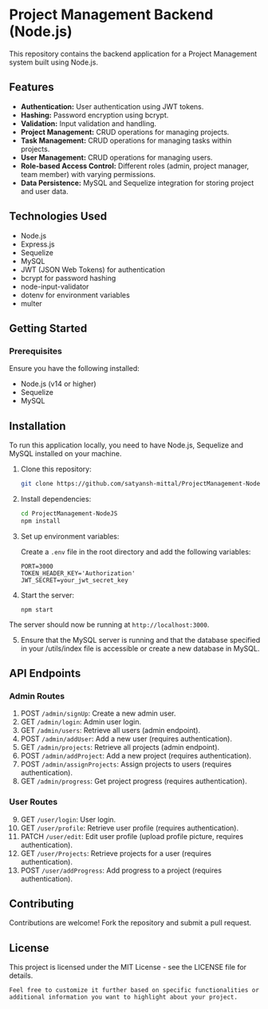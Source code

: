 # Project Management Backend (Node.js)

This repository contains the backend application for a Project Management system built using Node.js.

## Features

- **Authentication:** User authentication using JWT tokens.
- **Hashing:** Password encryption using bcrypt.
- **Validation:** Input validation and handling.
- **Project Management:** CRUD operations for managing projects.
- **Task Management:** CRUD operations for managing tasks within projects.
- **User Management:** CRUD operations for managing users.
- **Role-based Access Control:** Different roles (admin, project manager, team member) with varying permissions.
- **Data Persistence:** MySQL and Sequelize integration for storing project and user data.

## Technologies Used

- Node.js
- Express.js
- Sequelize
- MySQL
- JWT (JSON Web Tokens) for authentication
- bcrypt for password hashing
- node-input-validator
- dotenv for environment variables
- multer

## Getting Started

### Prerequisites

Ensure you have the following installed:

- Node.js (v14 or higher)
- Sequelize
- MySQL

## Installation

To run this application locally, you need to have Node.js, Sequelize and MySQL installed on your machine.

1. Clone this repository:
   ```bash
   git clone https://github.com/satyansh-mittal/ProjectManagement-NodeJS.git
   ```

2. Install dependencies:
   ```bash
   cd ProjectManagement-NodeJS
   npm install
   ```

3. Set up environment variables:

   Create a `.env` file in the root directory and add the following variables:
   ```plaintext
   PORT=3000
   TOKEN_HEADER_KEY='Authorization'
   JWT_SECRET=your_jwt_secret_key
   ```

4. Start the server:
   ```
   npm start
   ```
  The server should now be running at `http://localhost:3000`.

5. Ensure that the MySQL server is running and that the database specified in your /utils/index file is accessible or create a new database in MySQL.


## API Endpoints

### Admin Routes

1. POST `/admin/signUp`: Create a new admin user.
2. GET `/admin/login`: Admin user login.
3. GET `/admin/users`: Retrieve all users (admin endpoint).
4. POST `/admin/addUser`: Add a new user (requires authentication).
5. GET `/admin/projects`: Retrieve all projects (admin endpoint).
6. POST `/admin/addProject`: Add a new project (requires authentication).
7. POST `/admin/assignProjects`: Assign projects to users (requires authentication).
8. GET `/admin/progress`: Get project progress (requires authentication).

### User Routes

9. GET `/user/login`: User login.
10. GET `/user/profile`: Retrieve user profile (requires authentication).
11. PATCH `/user/edit`: Edit user profile (upload profile picture, requires authentication).
12. GET `/user/Projects`: Retrieve projects for a user (requires authentication).
13. POST `/user/addProgress`: Add progress to a project (requires authentication).


## Contributing
  Contributions are welcome! Fork the repository and submit a pull request.

## License
This project is licensed under the MIT License - see the LICENSE file for details.
```vbnet
Feel free to customize it further based on specific functionalities or additional information you want to highlight about your project.
```

